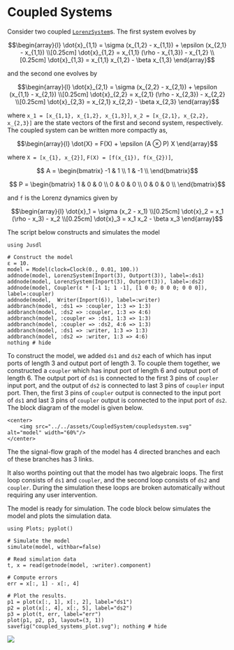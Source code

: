 # Coupled Systems 

Consider two coupled [`LorenzSystem`](@ref)s. The first system evolves by
```math
\begin{array}{l}
    \dot{x}_{1,1} = \sigma (x_{1,2} - x_{1,1}) + \epsilon (x_{2,1} - x_{1,1})  \\[0.25cm]
    \dot{x}_{1,2} = x_{1,1} (\rho - x_{1,3}) - x_{1,2} \\[0.25cm]
    \dot{x}_{1,3} = x_{1,1} x_{1,2} - \beta x_{1,3}
\end{array}
```
and the second one evolves by
```math
\begin{array}{l}
    \dot{x}_{2,1} = \sigma (x_{2,2} - x_{2,1}) + \epsilon (x_{1,1} - x_{2,1}) \\[0.25cm]
    \dot{x}_{2,2} = x_{2,1} (\rho - x_{2,3}) - x_{2,2} \\[0.25cm]
    \dot{x}_{2,3} = x_{2,1} x_{2,2} - \beta x_{2,3} 
\end{array}
```
where ``x_1 = [x_{1,1}, x_{1,2}, x_{1,3}]``, ``x_2 = [x_{2,1}, x_{2,2}, x_{2,3}]`` are the state vectors of the first and second system, respectively. The coupled system can be written more compactly as, 
```math
\begin{array}{l}
    \dot{X} = F(X) + \epsilon (A ⊗ P) X 
\end{array}
```
where ``X = [x_{1}, x_{2}]``, ``F(X) = [f(x_{1}), f(x_{2})]``,
```math
    A = \begin{bmatrix}
            -1 & 1 \\
            1 & -1 \\
        \end{bmatrix}
```
```math
    P = \begin{bmatrix}
            1 & 0 & 0 \\
            0 & 0 & 0 \\
            0 & 0 & 0 \\
        \end{bmatrix}
```
and ``f`` is the Lorenz dynamics given by 
```math
\begin{array}{l}
    \dot{x}_1 = \sigma (x_2 - x_1) \\[0.25cm]
    \dot{x}_2 = x_1 (\rho - x_3) - x_2 \\[0.25cm]
    \dot{x}_3 = x_1 x_2 - \beta x_3
\end{array}
```

The script below constructs and simulates the model
```@example coupled_system
using Jusdl 

# Construct the model 
ε = 10.
model = Model(clock=Clock(0., 0.01, 100.)) 
addnode(model, LorenzSystem(Inport(3), Outport(3)), label=:ds1)
addnode(model, LorenzSystem(Inport(3), Outport(3)), label=:ds2)
addnode(model, Coupler(ε * [-1 1; 1 -1], [1 0 0; 0 0 0; 0 0 0]), label=:coupler)
addnode(model,  Writer(Inport(6)), label=:writer)
addbranch(model, :ds1 => :coupler, 1:3 => 1:3)
addbranch(model, :ds2 => :coupler, 1:3 => 4:6)
addbranch(model, :coupler => :ds1, 1:3 => 1:3)
addbranch(model, :coupler => :ds2, 4:6 => 1:3)
addbranch(model, :ds1 => :writer, 1:3 => 1:3)
addbranch(model, :ds2 => :writer, 1:3 => 4:6)
nothing # hide 
```
To construct the model, we added `ds1` and `ds2` each of which has input ports of length 3 and output port of length 3. To couple them together, we constructed a `coupler` which has input port of length 6 and output port of length 6. The output port of `ds1` is connected to the first 3 pins of `coupler` input port,  and the output of `ds2` is connected to last 3 pins of `coupler` input port. Then, the first 3 pins of `coupler` output is connected to the input port of `ds1` and last 3 pins of `coupler` output is connected to the input port of `ds2`. The block diagram of the model is given below.

```@raw html
<center>
    <img src="../../assets/CoupledSystem/coupledsystem.svg" alt="model" width="60%"/>
</center>
``` 

The the signal-flow graph of the model has 4 directed branches and each of these branches has 3 links. 

It also worths pointing out that the model has two algebraic loops. The first loop consists of `ds1` and `coupler`, and the second loop consists of `ds2` and `coupler`. During the simulation these loops are broken automatically without requiring any user intervention.

The model is ready for simulation. The code block below simulates the model and plots the simulation data.
```@example coupled_system
using Plots; pyplot()

# Simulate the model 
simulate(model, withbar=false)

# Read simulation data 
t, x = read(getnode(model, :writer).component)

# Compute errors
err = x[:, 1] - x[:, 4]

# Plot the results.
p1 = plot(x[:, 1], x[:, 2], label="ds1")
p2 = plot(x[:, 4], x[:, 5], label="ds2")
p3 = plot(t, err, label="err")
plot(p1, p2, p3, layout=(3, 1))
savefig("coupled_systems_plot.svg"); nothing # hide
```
![](coupled_systems_plot.svg)
